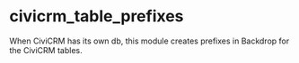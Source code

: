 # civicrm_table_prefixes
When CiviCRM has its own db, this module creates prefixes in Backdrop for the CiviCRM tables.
